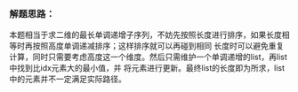 ### 解题思路：
本题相当于求二维的最长单调递增子序列，不妨先按照长度进行排序，如果长度相等时再按照高度单调递减排序；这样排序就可以再碰到相同
长度时可以避免重复计算，同时只需要考虑高度这一个维度。然后只需维护一个单调递增的list，再list中找到比idx元素大的最小值，并
将元素进行更新。最终list的长度即为所求，list中的元素并不一定满足实际路径。